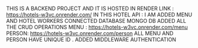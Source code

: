 THIS IS A BACKEND PROJECT AND IT IS HOSTED IN RENDER 
LINK : https://hotels-w3vc.onrender.com/
IN THIS HOTEL API : I AM ADDED MENU AND HOTEL WORKERS 
CONNECTED DATABASE MONGO DB 
ADDED ALL THE CRUD OPERATIONS 
MENU : https://hotels-w3vc.onrender.com/menu
PERSON: https://hotels-w3vc.onrender.com/person
ALL MENU AND PERSON HAVE UNIQUE ID . 
ADDED MIDDLEWARE AUTHENTICATION 

